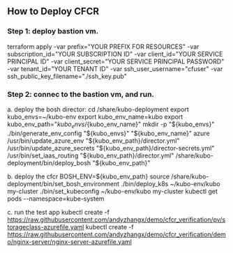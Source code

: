 ## How to Deploy CFCR

### Step 1: deploy bastion vm.
terraform apply -var prefix="YOUR PREFIX FOR RESOURCES" -var subscription_id="YOUR SUBSCRIPTION ID" -var client_id="YOUR SERVICE PRINCIPAL ID" -var client_secret="YOUR SERVICE PRINCIPAL PASSWORD" -var tenant_id="YOUR TENANT ID" -var ssh_user_username="cfuser" -var ssh_public_key_filename="./ssh_key.pub"

### Step 2: connec to the bastion vm, and run.
a. deploy the bosh director:
cd /share/kubo-deployment
export kubo_envs=~/kubo-env
export kubo_env_name=kubo
export kubo_env_path="${kubo_envs}/${kubo_env_name}"
mkdir -p "${kubo_envs}"
./bin/generate_env_config "${kubo_envs}" "${kubo_env_name}" azure
/usr/bin/update_azure_env "${kubo_env_path}/director.yml"
/usr/bin/update_azure_secrets "${kubo_env_path}/director-secrets.yml"
/usr/bin/set_iaas_routing "${kubo_env_path}/director.yml"
/share/kubo-deployment/bin/deploy_bosh "${kubo_env_path}"

b. deploy the cfcr
BOSH_ENV=${kubo_env_path} 
source /share/kubo-deployment/bin/set_bosh_environment
./bin/deploy_k8s ~/kubo-env/kubo my-cluster
./bin/set_kubeconfig ~/kubo-env/kubo my-cluster
kubectl get pods --namespace=kube-system

c. run the test app
kubectl create -f https://raw.githubusercontent.com/andyzhangx/demo/cfcr_verification/pv/storageclass-azurefile.yaml
kubectl create -f https://raw.githubusercontent.com/andyzhangx/demo/cfcr_verification/demo/nginx-server/nginx-server-azurefile.yaml